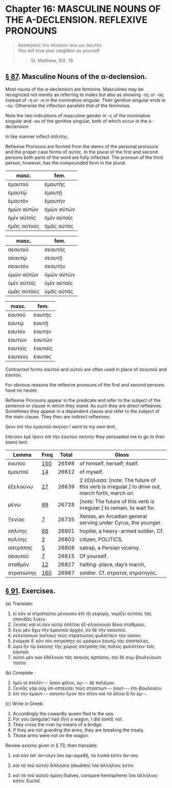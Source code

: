 # Chapter 16: MASCULINE NOUNS OF THE A-DECLENSION. REFLEXIVE PRONOUNS

>  ἀγαπήσεις τὸν πλησίον σου ὡς σαυτόν.<br/>
>  You will love your neighbor as yourself<br/>
>> St. Matthew, XIX. 19.




## [§ 87](#para87). Masculine Nouns of the α-declension.


Most nouns
of the α-declension are feminine. Masculines may be
recognized not merely as referring to males but also as showing -ης or -ας instead of -η or -α in the nominative singular.
Their genitive singular ends in -ου. Otherwise the inflection parallels that of the feminines.

Note the two indications of masculine gender in -ς of the nominative singular and -ου of the genitive singular, both of which occur in the ο-declension.

In like manner inflect ὁπλίτης.

<div type="textpart" subtype="para" n="88">


Reflexive Pronouns are formed from the stems of the
personal pronouns and the proper case forms of αὐτός. In
the plural of the first and second persons both parts of the
word are fully inflected. The pronoun of the third person,
however, has the compounded form in the plural.


| masc. | fem. | 
| --- | --- 
| ἐμαυτοῦ | ἐμαυτῆς | 
| ἐμαυτῷ | ἐμαυτῇ | 
| ἐμαυτόν | ἐμαυτήν | 
| ἡμῶν αὐτῶν | ἡμῶν αὐτῶν | 
| ἡμῖν αὐτοῖς | ἡμῖν αὐταῖς | 
| ἡμᾶς αὐτούς | ἡμᾶς αὐτάς | 



| masc. | fem. | 
| --- | --- 
| σεαυτοῦ | σεαυτῆς | 
| σεαυτῷ | σεαυτῇ | 
| σεαυτόν | σεαυτήν | 
| ὑμῶν αὐτῶν | ὑμῶν αὐτῶν | 
| ὑμῖν αὐτοῖς | ὑμῖν αὐταῖς | 
| ὑμᾶς αὐτούς | ὑμᾶς αὐτάς | 



| masc. | fem. | 
| --- | --- 
| ἑαυτοῦ | ἑαυτῆς | 
| ἑαυτῷ | ἑαυτῇ | 
| ἑαυτόν | ἑαυτήν | 
| ἑαυτῶν | ἑαυτῶν | 
| ἑαυτοῖς | ἑαυταῖς | 
| ἑαυτούς | ἑαυτάς | 




Contracted forms σαυτοῦ and αὑτοῦ are often used in place of σεαυτοῦ and ἑαυτοῦ.


For obvious reasons the reflexive pronouns of the first and second persons have no neuter.


<pb n="50"/>

<div type="textpart" subtype="para" n="89">


Reflexive Pronouns appear in the predicate and refer
to the subject of the sentence or clause in which they stand.
As such they are direct refleaives. Sometimes they appear
in a dependent clause and refer to the subject of the main
clause. They then are indirect reflexives:

ἧκον ἐπὶ τὴν ἐμαυτοῦ σκηνὴν
I went to my own tent;

ἔπεισαν ἐμὲ ἥκειν ἐπὶ τὴν ἑαυτῶν σκηνήν
they persuaded me to go to their (own) tent.

<div type="textpart" subtype="para" n="90">



| Lemma | Freq | Total | Gloss |
| --- | --- | --- | -- |
| ἑαυτοῦ | [150](https://github.com/gregorycrane/CrosbySchaeffer2.0/tree/main/chaps/vocpassages/0032-006/ἑαυτοῦ.md) | 26598 | of himself, herself; itself.
| ἐμαυτοῦ | [14](https://github.com/gregorycrane/CrosbySchaeffer2.0/tree/main/chaps/vocpassages/0032-006/ἐμαυτοῦ.md) | 26612 | of myself.
| ἐξελαύνω | [27](https://github.com/gregorycrane/CrosbySchaeffer2.0/tree/main/chaps/vocpassages/0032-006/ἐξελαύνω.md) | 26639 | 2 ἐξήλασα: [note: The future of this verb is irregular.] to drive out, march forth, march on.
| μένω | [89](https://github.com/gregorycrane/CrosbySchaeffer2.0/tree/main/chaps/vocpassages/0032-006/μένω.md) | 26728 | [note: The future of this verb is irregular.] to remain, to wait for.
| Ξενίας | [7](https://github.com/gregorycrane/CrosbySchaeffer2.0/tree/main/chaps/vocpassages/0032-006/Ξενίας.md) | 26735 | Xenias, an Arcadian general serving under Cyrus, the younger.
| ὁπλίτης | [66](https://github.com/gregorycrane/CrosbySchaeffer2.0/tree/main/chaps/vocpassages/0032-006/ὁπλίτης.md) | 26801 | hoplite, a heavy-armed soldier, Cf. 
| πολίτης | [2](https://github.com/gregorycrane/CrosbySchaeffer2.0/tree/main/chaps/vocpassages/0032-006/πολίτης.md) | 26803 | citizen, POLITICS,
| σατράπης | [5](https://github.com/gregorycrane/CrosbySchaeffer2.0/tree/main/chaps/vocpassages/0032-006/σατράπης.md) | 26808 | satrap, a Persian viceroy.
| σεαυτοῦ | [7](https://github.com/gregorycrane/CrosbySchaeffer2.0/tree/main/chaps/vocpassages/0032-006/σεαυτοῦ.md) | 26815 | Of yourself.
| σταθμόν | [12](https://github.com/gregorycrane/CrosbySchaeffer2.0/tree/main/chaps/vocpassages/0032-006/σταθμός.md) | 26827 | halting-place, day’s march,
| στρατιώτης | [160](https://github.com/gregorycrane/CrosbySchaeffer2.0/tree/main/chaps/vocpassages/0032-006/στρατιώτης.md) | 26987 | soldier. Cf. στρατιά, στρατηγός.








<pb n="51"/>


## [§ 91](#para91). Exercises.




(a) Translate:

1. εἰ οὖν οἱ στρατιῶται μένουσιν ἐπὶ τῇ γεφύρᾳ, νομίζει αὐτοὺς τὰς σπονδὰς λύειν. 
2. Ξενίας καὶ οἱ σὺν αὐτῷ ὁπλῖται ἐξ-ελαύνουσι δέκα σταθμούς. 
3. ἐγὼ μὲν ἔχω τὴν ἐμαυτοῦ ἀρχήν, σὺ δὲ τὴν σεαυτοῦ. 
4. κελεύσουσι τούτους τοὺς στρατιώτας φυλάττειν τὴν οἰκίαν. 
5. ἐνόμισε δ᾽ οὖν τὸν σατράπην οὐ γράψειν ἑαυτῷ τὰς ἐπιστολάς. 
6. ὥρα ἦν τῷ ἐκείνης τῆς χώρας σατράπῃ τὰς πύλας φυλάττειν τοῖς ἑαυτοῦ. 
7. αὐτοὶ μὲν οὐκ ἐθέλουσι τὰς σκηνὰς ἁρπάσαι, σοὶ δὲ συμ-βουλεύουσι ταῦτα.

(b) Complete :

1. ἡμῖν οἱ πτολῖτ--- ἦσαν φίλιοι, ὑμ--- δὲ πολέμιοι.
2. Ξενίᾱς γὰρ οὐχ ὑπ-οπτεύσει τοὺς στρατιωτ--- ἑαυτ--- ἐπι-βουλεύειν. 
3. ἐπὶ τὴν ἐμαυτ--- σκηνὴν ἦγον τὸν σῖτον καὶ τὰ ἄλλα ἃ ἣν ἐμ--.

(c) Write in Greek:

1. Accordingly the cowardly queen fled to the sea. 
2. For you (singular) had (ἦν) a wagon, I did (omit) not. 
3. They cross the river by means of a bridge. 
4. If they are not guarding the arms, they are breaking the treaty. 
5. Those arms were not on the wagon.




<div type="textpart" subtype="para" n="92">


Review axioms given in § 73; then translate:


1. καὶ ἐὰν ἀπ᾽ ἀν-ίσων ἴσα ἀφ-αιρεθῇ, τὰ λοιπά ἐστιν ἄν-ισα.

2. καὶ τὰ τοῦ αὐτοῦ διπλάσια (doubles) ἴσα ἀλλήλοις ἐστίν.

3. καὶ τὰ τοῦ αὐτοῦ ἡμίση (halves, compare hemisphere) ἴσα ἀλλήλοις ἐστίν.
Euclid.

<pb n="52"/>




